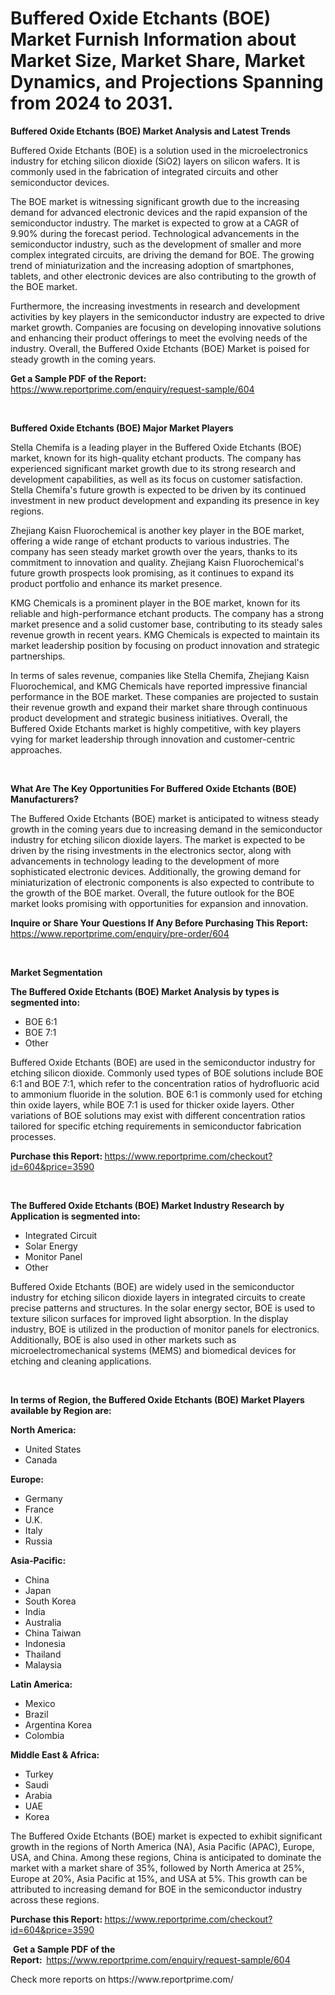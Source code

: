 <p><h1>Buffered Oxide Etchants (BOE) Market Furnish Information about Market Size, Market Share, Market Dynamics, and Projections Spanning from 2024 to 2031.</h1></p><p><strong>Buffered Oxide Etchants (BOE) Market Analysis and Latest Trends</strong></p>
<p><p>Buffered Oxide Etchants (BOE) is a solution used in the microelectronics industry for etching silicon dioxide (SiO2) layers on silicon wafers. It is commonly used in the fabrication of integrated circuits and other semiconductor devices.</p><p>The BOE market is witnessing significant growth due to the increasing demand for advanced electronic devices and the rapid expansion of the semiconductor industry. The market is expected to grow at a CAGR of 9.90% during the forecast period. Technological advancements in the semiconductor industry, such as the development of smaller and more complex integrated circuits, are driving the demand for BOE. The growing trend of miniaturization and the increasing adoption of smartphones, tablets, and other electronic devices are also contributing to the growth of the BOE market.</p><p>Furthermore, the increasing investments in research and development activities by key players in the semiconductor industry are expected to drive market growth. Companies are focusing on developing innovative solutions and enhancing their product offerings to meet the evolving needs of the industry. Overall, the Buffered Oxide Etchants (BOE) Market is poised for steady growth in the coming years.</p></p>
<p><strong>Get a Sample PDF of the Report:&nbsp;</strong> <a href="https://www.reportprime.com/enquiry/request-sample/604">https://www.reportprime.com/enquiry/request-sample/604</a></p>
<p>&nbsp;</p>
<p><strong>Buffered Oxide Etchants (BOE) Major Market Players</strong></p>
<p><p>Stella Chemifa is a leading player in the Buffered Oxide Etchants (BOE) market, known for its high-quality etchant products. The company has experienced significant market growth due to its strong research and development capabilities, as well as its focus on customer satisfaction. Stella Chemifa's future growth is expected to be driven by its continued investment in new product development and expanding its presence in key regions.</p><p>Zhejiang Kaisn Fluorochemical is another key player in the BOE market, offering a wide range of etchant products to various industries. The company has seen steady market growth over the years, thanks to its commitment to innovation and quality. Zhejiang Kaisn Fluorochemical's future growth prospects look promising, as it continues to expand its product portfolio and enhance its market presence.</p><p>KMG Chemicals is a prominent player in the BOE market, known for its reliable and high-performance etchant products. The company has a strong market presence and a solid customer base, contributing to its steady sales revenue growth in recent years. KMG Chemicals is expected to maintain its market leadership position by focusing on product innovation and strategic partnerships.</p><p>In terms of sales revenue, companies like Stella Chemifa, Zhejiang Kaisn Fluorochemical, and KMG Chemicals have reported impressive financial performance in the BOE market. These companies are projected to sustain their revenue growth and expand their market share through continuous product development and strategic business initiatives. Overall, the Buffered Oxide Etchants market is highly competitive, with key players vying for market leadership through innovation and customer-centric approaches.</p></p>
<p>&nbsp;</p>
<p><strong>What Are The Key Opportunities For Buffered Oxide Etchants (BOE) Manufacturers?</strong></p>
<p><p>The Buffered Oxide Etchants (BOE) market is anticipated to witness steady growth in the coming years due to increasing demand in the semiconductor industry for etching silicon dioxide layers. The market is expected to be driven by the rising investments in the electronics sector, along with advancements in technology leading to the development of more sophisticated electronic devices. Additionally, the growing demand for miniaturization of electronic components is also expected to contribute to the growth of the BOE market. Overall, the future outlook for the BOE market looks promising with opportunities for expansion and innovation.</p></p>
<p><strong>Inquire or Share Your Questions If Any Before Purchasing This Report:</strong> <a href="https://www.reportprime.com/enquiry/pre-order/604">https://www.reportprime.com/enquiry/pre-order/604</a></p>
<p>&nbsp;</p>
<p><strong>Market Segmentation</strong></p>
<p><strong>The Buffered Oxide Etchants (BOE) Market Analysis by types is segmented into:</strong></p>
<p><ul><li>BOE 6:1</li><li>BOE 7:1</li><li>Other</li></ul></p>
<p><p>Buffered Oxide Etchants (BOE) are used in the semiconductor industry for etching silicon dioxide. Commonly used types of BOE solutions include BOE 6:1 and BOE 7:1, which refer to the concentration ratios of hydrofluoric acid to ammonium fluoride in the solution. BOE 6:1 is commonly used for etching thin oxide layers, while BOE 7:1 is used for thicker oxide layers. Other variations of BOE solutions may exist with different concentration ratios tailored for specific etching requirements in semiconductor fabrication processes.</p></p>
<p><strong>Purchase this Report:&nbsp;</strong><a href="https://www.reportprime.com/checkout?id=604&price=3590">https://www.reportprime.com/checkout?id=604&price=3590</a></p>
<p>&nbsp;</p>
<p><strong>The Buffered Oxide Etchants (BOE) Market Industry Research by Application is segmented into:</strong></p>
<p><ul><li>Integrated Circuit</li><li>Solar Energy</li><li>Monitor Panel</li><li>Other</li></ul></p>
<p><p>Buffered Oxide Etchants (BOE) are widely used in the semiconductor industry for etching silicon dioxide layers in integrated circuits to create precise patterns and structures. In the solar energy sector, BOE is used to texture silicon surfaces for improved light absorption. In the display industry, BOE is utilized in the production of monitor panels for electronics. Additionally, BOE is also used in other markets such as microelectromechanical systems (MEMS) and biomedical devices for etching and cleaning applications.</p></p>
<p>&nbsp;</p>
<p><strong>In terms of Region, the Buffered Oxide Etchants (BOE) Market Players available by Region are:</strong></p>
<p>
    <p> <strong> North America: </strong>
        <ul>
            <li>United States</li>
            <li>Canada</li>
        </ul>
        </p> 
    <p> <strong> Europe: </strong>
        <ul>
            <li>Germany</li>
            <li>France</li>
            <li>U.K.</li>
            <li>Italy</li>
            <li>Russia</li>
        </ul>
        </p> 
    <p> <strong> Asia-Pacific: </strong>
        <ul>
            <li>China</li>
            <li>Japan</li>
            <li>South Korea</li>
            <li>India</li>
            <li>Australia</li>
            <li>China Taiwan</li>
            <li>Indonesia</li>
            <li>Thailand</li>
            <li>Malaysia</li>
        </ul>
        </p> 
    <p> <strong> Latin America: </strong>
        <ul>
            <li>Mexico</li>
            <li>Brazil</li>
            <li>Argentina Korea</li>
            <li>Colombia</li>
        </ul>
        </p> 
    <p> <strong> Middle East & Africa: </strong>
        <ul>
            <li>Turkey</li>
            <li>Saudi</li>
            <li>Arabia</li>
            <li>UAE</li>
            <li>Korea</li>
        </ul>
    </p>
    </p>
<p><p>The Buffered Oxide Etchants (BOE) market is expected to exhibit significant growth in the regions of North America (NA), Asia Pacific (APAC), Europe, USA, and China. Among these regions, China is anticipated to dominate the market with a market share of 35%, followed by North America at 25%, Europe at 20%, Asia Pacific at 15%, and USA at 5%. This growth can be attributed to increasing demand for BOE in the semiconductor industry across these regions.</p></p>
<p><strong>Purchase this Report: </strong><a href="https://www.reportprime.com/checkout?id=604&price=3590">https://www.reportprime.com/checkout?id=604&price=3590</a></p>
<p>&nbsp;<strong>Get a Sample PDF of the Report:&nbsp;&nbsp;</strong><a href="https://www.reportprime.com/enquiry/request-sample/604">https://www.reportprime.com/enquiry/request-sample/604</a></p>
<p><strong></strong></p>
<p>Check more reports on https://www.reportprime.com/</p>